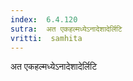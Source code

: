 ```yaml
---
index:  6.4.120
sutra:  अत एकहल्मध्येऽनादेशादेर्लिटि
vritti:  samhita 
---
```


अत एकहल्मध्येऽनादेशादेर्लिटि

